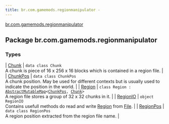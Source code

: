 ```yaml
---
title: br.com.gamemods.regionmanipulator - 
---
```


[br.com.gamemods.regionmanipulator](./index.html)

## Package br.com.gamemods.regionmanipulator

### Types

| [Chunk](-chunk/index.html) | `data class Chunk`<br>A chunk is piece of 16 x 256 x 16 blocks which is contained in a region file. |
| [ChunkPos](-chunk-pos/index.html) | `data class ChunkPos`<br>A chunk position. May be used for different contexts but is usually used to indicate the position in the world. |
| [Region](-region/index.html) | `class Region : `[`AbstractMutableMap`](https://kotlinlang.org/api/latest/jvm/stdlib/kotlin.collections/-abstract-mutable-map/index.html)`<`[`ChunkPos`](-chunk-pos/index.html)`, `[`Chunk`](-chunk/index.html)`>`<br>A region file stores a group of 32 x 32 chunks in it. |
| [RegionIO](-region-i-o/index.html) | `object RegionIO`<br>Contains usefull methods do read and write [Region](-region/index.html) from [File](https://docs.oracle.com/javase/6/docs/api/java/io/File.html). |
| [RegionPos](-region-pos/index.html) | `data class RegionPos`<br>A region position extracted from the region file name. |


